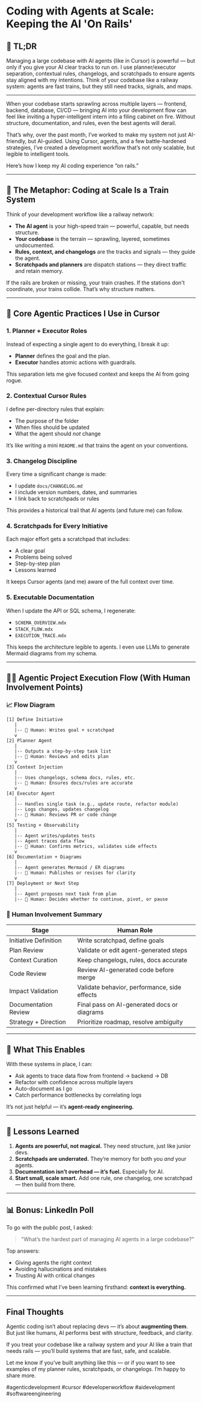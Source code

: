 # Coding with Agents at Scale: Keeping the AI 'On Rails'

## 🧵 TL;DR

Managing a large codebase with AI agents (like in Cursor) is powerful — but only if you give your AI clear tracks to run on. I use planner/executor separation, contextual rules, changelogs, and scratchpads to ensure agents stay aligned with my intentions. Think of your codebase like a railway system: agents are fast trains, but they still need tracks, signals, and maps.

---

When your codebase starts sprawling across multiple layers — frontend, backend, database, CI/CD — bringing AI into your development flow can feel like inviting a hyper-intelligent intern into a filing cabinet on fire. Without structure, documentation, and rules, even the best agents will derail.

That’s why, over the past month, I’ve worked to make my system not just AI-friendly, but AI-guided. Using Cursor, agents, and a few battle-hardened strategies, I’ve created a development workflow that’s not only scalable, but legible to intelligent tools.

Here’s how I keep my AI coding experience “on rails.”

---

## 🚆 The Metaphor: Coding at Scale Is a Train System

Think of your development workflow like a railway network:

- **The AI agent** is your high-speed train — powerful, capable, but needs structure.
- **Your codebase** is the terrain — sprawling, layered, sometimes undocumented.
- **Rules, context, and changelogs** are the tracks and signals — they guide the agent.
- **Scratchpads and planners** are dispatch stations — they direct traffic and retain memory.

If the rails are broken or missing, your train crashes. If the stations don't coordinate, your trains collide. That’s why structure matters.

---

## 🧠 Core Agentic Practices I Use in Cursor

### 1. Planner + Executor Roles

Instead of expecting a single agent to do everything, I break it up:
- **Planner** defines the goal and the plan.
- **Executor** handles atomic actions with guardrails.

This separation lets me give focused context and keeps the AI from going rogue.

### 2. Contextual Cursor Rules

I define per-directory rules that explain:
- The purpose of the folder
- When files should be updated
- What the agent should *not* change

It’s like writing a mini `README.md` that trains the agent on your conventions.

### 3. Changelog Discipline

Every time a significant change is made:
- I update `docs/CHANGELOG.md`
- I include version numbers, dates, and summaries
- I link back to scratchpads or rules

This provides a historical trail that AI agents (and future me) can follow.

### 4. Scratchpads for Every Initiative

Each major effort gets a scratchpad that includes:
- A clear goal
- Problems being solved
- Step-by-step plan
- Lessons learned

It keeps Cursor agents (and me) aware of the full context over time.

### 5. Executable Documentation

When I update the API or SQL schema, I regenerate:
- `SCHEMA_OVERVIEW.mdx`
- `STACK_FLOW.mdx`
- `EXECUTION_TRACE.mdx`

This keeps the architecture legible to agents. I even use LLMs to generate Mermaid diagrams from my schema.

---

## 🤖🧠 Agentic Project Execution Flow (With Human Involvement Points)

### 📈 Flow Diagram

```
[1] Define Initiative
   |
   |-- 🧠 Human: Writes goal + scratchpad
   v
[2] Planner Agent
   |
   |-- Outputs a step-by-step task list
   |-- 🧠 Human: Reviews and edits plan
   v
[3] Context Injection
   |
   |-- Uses changelogs, schema docs, rules, etc.
   |-- 🧠 Human: Ensures docs/rules are accurate
   v
[4] Executor Agent
   |
   |-- Handles single task (e.g., update route, refactor module)
   |-- Logs changes, updates changelog
   |-- 🧠 Human: Reviews PR or code change
   v
[5] Testing + Observability
   |
   |-- Agent writes/updates tests
   |-- Agent traces data flow
   |-- 🧠 Human: Confirms metrics, validates side effects
   v
[6] Documentation + Diagrams
   |
   |-- Agent generates Mermaid / ER diagrams
   |-- 🧠 Human: Publishes or revises for clarity
   v
[7] Deployment or Next Step
   |
   |-- Agent proposes next task from plan
   |-- 🧠 Human: Decides whether to continue, pivot, or pause
```

### 🧠 Human Involvement Summary

| Stage                     | Human Role                                     |
|--------------------------|------------------------------------------------|
| Initiative Definition    | Write scratchpad, define goals                 |
| Plan Review              | Validate or edit agent-generated steps         |
| Context Curation         | Keep changelogs, rules, docs accurate          |
| Code Review              | Review AI-generated code before merge          |
| Impact Validation        | Validate behavior, performance, side effects   |
| Documentation Review     | Final pass on AI-generated docs or diagrams    |
| Strategy + Direction     | Prioritize roadmap, resolve ambiguity          |

---

## 🧪 What This Enables

With these systems in place, I can:
- Ask agents to trace data flow from frontend → backend → DB
- Refactor with confidence across multiple layers
- Auto-document as I go
- Catch performance bottlenecks by correlating logs

It’s not just helpful — it’s **agent-ready engineering.**

---

## 🧩 Lessons Learned

1. **Agents are powerful, not magical.** They need structure, just like junior devs.
2. **Scratchpads are underrated.** They’re memory for both you *and* your agents.
3. **Documentation isn’t overhead — it’s fuel.** Especially for AI.
4. **Start small, scale smart.** Add one rule, one changelog, one scratchpad — then build from there.

---

## 📊 Bonus: LinkedIn Poll

To go with the public post, I asked:

> "What’s the hardest part of managing AI agents in a large codebase?"

Top answers:
- Giving agents the right context
- Avoiding hallucinations and mistakes
- Trusting AI with critical changes

This confirmed what I’ve been learning firsthand: **context is everything.**

---

## Final Thoughts

Agentic coding isn’t about replacing devs — it’s about **augmenting them**. But just like humans, AI performs best with structure, feedback, and clarity.

If you treat your codebase like a railway system and your AI like a train that needs rails — you’ll build systems that are fast, safe, and scalable.

Let me know if you’ve built anything like this — or if you want to see examples of my planner rules, scratchpads, or changelogs. I’m happy to share more.

#agenticdevelopment #cursor #developerworkflow #aidevelopment #softwareengineering
